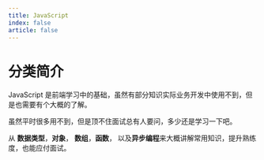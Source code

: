```yaml
---
title: JavaScript
index: false
article: false
---
```


# 分类简介

JavaScript 是前端学习中的基础，虽然有部分知识实际业务开发中使用不到，但是也需要有个大概的了解。

虽然平时很多用不到，但是顶不住面试总有人要问，多少还是学习一下吧。

从 **数据类型**，**对象**， **数组**，**函数**， 以及**异步编程**来大概讲解常用知识，提升熟练度，也能应付面试。
